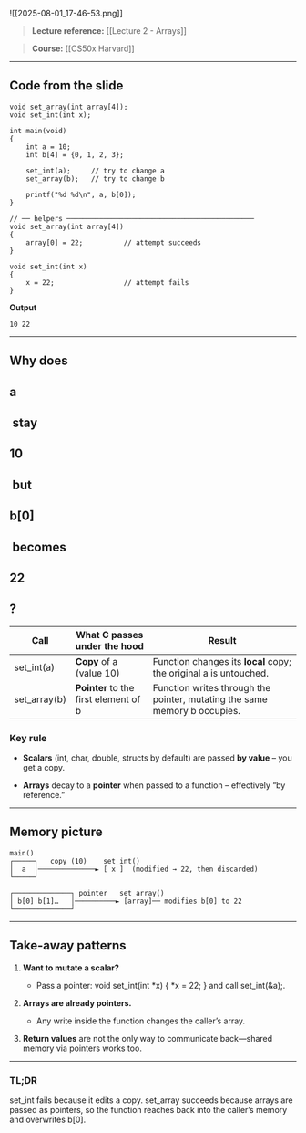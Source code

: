 ![[2025-08-01_17-46-53.png]]
  

> **Lecture reference:** [[Lecture 2 - Arrays]]

> **Course:** [[CS50x Harvard]]

---

## **Code from the slide**

```
void set_array(int array[4]);
void set_int(int x);

int main(void)
{
    int a = 10;
    int b[4] = {0, 1, 2, 3};

    set_int(a);     // try to change a
    set_array(b);   // try to change b

    printf("%d %d\n", a, b[0]);
}

// ── helpers ──────────────────────────────────────────────
void set_array(int array[4])
{
    array[0] = 22;          // attempt succeeds
}

void set_int(int x)
{
    x = 22;                 // attempt fails
}
```

**Output**

```
10 22
```

---

## **Why does** 

## **a**

##  **stay** 

## **10**

##  **but** 

## **b[0]**

##  **becomes** 

## **22**

## **?**

|**Call**|**What C passes under the hood**|**Result**|
|---|---|---|
|set_int(a)|**Copy** of a (value 10)|Function changes its **local** copy; the original a is untouched.|
|set_array(b)|**Pointer** to the first element of b|Function writes through the pointer, mutating the same memory b occupies.|

### **Key rule**

- **Scalars** (int, char, double, structs by default) are passed **by value** – you get a copy.
    
- **Arrays** decay to a **pointer** when passed to a function – effectively “by reference.”
    

---

## **Memory picture**

```
main()
┌─────┐   copy (10)    set_int()
│  a  │──────────────► [ x ]  (modified → 22, then discarded)
└─────┘

┌──────────────┐ pointer   set_array()
│ b[0] b[1]…   │──────────► [array]── modifies b[0] to 22
└──────────────┘
```

---

## **Take-away patterns**

1. **Want to mutate a scalar?**
    
    - Pass a pointer: void set_int(int *x) { *x = 22; } and call set_int(&a);.
        
    
2. **Arrays are already pointers.**
    
    - Any write inside the function changes the caller’s array.
        
    
3. **Return values** are not the only way to communicate back—shared memory via pointers works too.
    

---

### **TL;DR**

  

set_int fails because it edits a copy. set_array succeeds because arrays are passed as pointers, so the function reaches back into the caller’s memory and overwrites b[0].